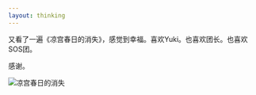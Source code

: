 ```yaml
---
layout: thinking
---
```


又看了一遍《凉宫春日的消失》，感觉到幸福。喜欢Yuki。也喜欢团长。也喜欢SOS团。

感谢。

![凉宫春日的消失](https://blogcdn.qihope.com/github-thinking-pic/2019-12-29-Sunday-pic.png)
